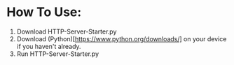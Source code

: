 # How To Use:
1. Download HTTP-Server-Starter.py
2. Download (Python)[https://www.python.org/downloads/] on your device if you haven't already.
3. Run HTTP-Server-Starter.py
